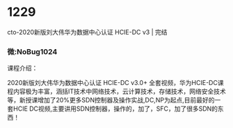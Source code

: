 # 1229
cto-2020新版刘大伟华为数据中心认证 HCIE-DC v3 | 完结
### 微:NoBug1024 


课程介绍：

2020新版刘大伟华为数据中心认证 HCIE-DC v3.0+ 全套视频，华为HCIE-DC课程内容极为丰富，涵括IT技术中网络技术，云计算技术，存储技术，网络安全技术等，新授课增加了20%更多SDN控制器及操作实战,DC,NP为起点,目前最好的一套HCIE DC视频,主要讲用SDN控制器，操作的，加了，SFC，加了很多SDN的东西！
